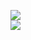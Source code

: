 [![](https://img.shields.io/badge/Made%20With-Github%20Spray-lightgrey.svg?style=for-the-badge&logo=github)](https://github.com/Annihil/github-spray#30363)  
[![](https://i.imgur.com/2DrTn0Z.gif)](https://github.com/Annihil/github-spray)